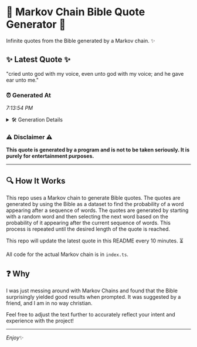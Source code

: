 # 📖 Markov Chain Bible Quote Generator 📖

Infinite quotes from the Bible generated by a Markov chain. ✨

## ✨ Latest Quote ✨
"cried unto god with my voice, even unto god with my voice; and he gave ear unto me."

### ⏰ Generated At
*7:13:54 PM*

<details>
    <summary>🛠️ Generation Details</summary>
    <p>
        <strong>🌱 Seed:</strong> cried<br>
        <strong>🔄 Iterations:</strong> 17<br>
        <strong>📜 Context History:</strong><br>[ cried ]: unto<br>[ cried, unto ]: god<br>[ cried, unto, god ]: with<br>[ cried, unto, god, with ]: my<br>[ cried, unto, god, with, my ]: voice,<br>[ cried, unto, god, with, my, voice, ]: even<br>[ unto, god, with, my, voice,, even ]: unto<br>[ god, with, my, voice,, even, unto ]: god<br>[ with, my, voice,, even, unto, god ]: with<br>[ my, voice,, even, unto, god, with ]: my<br>[ voice,, even, unto, god, with, my ]: voice;<br>[ even, unto, god, with, my, voice; ]: and<br>[ unto, god, with, my, voice;, and ]: he<br>[ god, with, my, voice;, and, he ]: gave<br>[ with, my, voice;, and, he, gave ]: ear<br>[ my, voice;, and, he, gave, ear ]: unto<br>[ voice;, and, he, gave, ear, unto ]: me.<br>
    </p>
</details>

### ⚠️ Disclaimer ⚠️
**This quote is generated by a program and is not to be taken seriously. It is purely for entertainment purposes.**

---

## 🔍 How It Works

This repo uses a Markov chain to generate Bible quotes. The quotes are generated by using the Bible as a dataset to find the probability of a word appearing after a sequence of words. The quotes are generated by starting with a random word and then selecting the next word based on the probability of it appearing after the current sequence of words. This process is repeated until the desired length of the quote is reached.

This repo will update the latest quote in this README every 10 minutes. ⏳

All code for the actual Markov chain is in `index.ts`.

## ❓ Why

I was just messing around with Markov Chains and found that the Bible surprisingly yielded good results when prompted. 
It was suggested by a friend, and I am in no way christian.

Feel free to adjust the text further to accurately reflect your intent and experience with the project!

---

*Enjoy*✨
